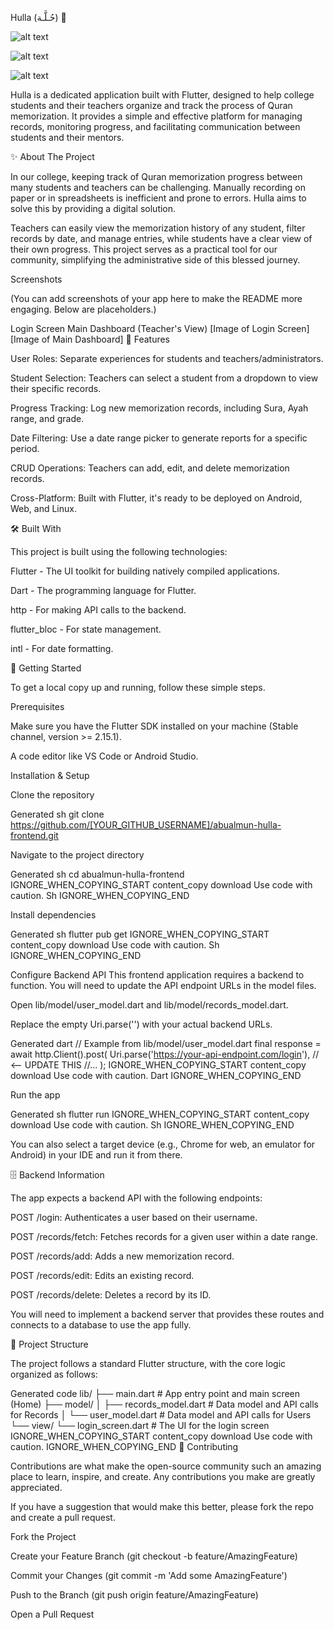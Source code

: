 Hulla (حُـلَّـة) 📖

![alt text](https://img.shields.io/badge/Flutter-02569B?style=for-the-badge&logo=flutter&logoColor=white)


![alt text](https://img.shields.io/badge/Dart-0175C2?style=for-the-badge&logo=dart&logoColor=white)


![alt text](https://img.shields.io/badge/platform-android%20%7C%20web%20%7C%20linux-lightgrey.svg?style=for-the-badge)

Hulla is a dedicated application built with Flutter, designed to help college students and their teachers organize and track the process of Quran memorization. It provides a simple and effective platform for managing records, monitoring progress, and facilitating communication between students and their mentors.

✨ About The Project

In our college, keeping track of Quran memorization progress between many students and teachers can be challenging. Manually recording on paper or in spreadsheets is inefficient and prone to errors. Hulla aims to solve this by providing a digital solution.

Teachers can easily view the memorization history of any student, filter records by date, and manage entries, while students have a clear view of their own progress. This project serves as a practical tool for our community, simplifying the administrative side of this blessed journey.

Screenshots

(You can add screenshots of your app here to make the README more engaging. Below are placeholders.)

Login Screen	Main Dashboard (Teacher's View)
[Image of Login Screen]	[Image of Main Dashboard]
🚀 Features

User Roles: Separate experiences for students and teachers/administrators.

Student Selection: Teachers can select a student from a dropdown to view their specific records.

Progress Tracking: Log new memorization records, including Sura, Ayah range, and grade.

Date Filtering: Use a date range picker to generate reports for a specific period.

CRUD Operations: Teachers can add, edit, and delete memorization records.

Cross-Platform: Built with Flutter, it's ready to be deployed on Android, Web, and Linux.

🛠️ Built With

This project is built using the following technologies:

Flutter - The UI toolkit for building natively compiled applications.

Dart - The programming language for Flutter.

http - For making API calls to the backend.

flutter_bloc - For state management.

intl - For date formatting.

🏁 Getting Started

To get a local copy up and running, follow these simple steps.

Prerequisites

Make sure you have the Flutter SDK installed on your machine (Stable channel, version >= 2.15.1).

A code editor like VS Code or Android Studio.

Installation & Setup

Clone the repository

Generated sh
git clone https://github.com/[YOUR_GITHUB_USERNAME]/abualmun-hulla-frontend.git


Navigate to the project directory

Generated sh
cd abualmun-hulla-frontend
IGNORE_WHEN_COPYING_START
content_copy
download
Use code with caution.
Sh
IGNORE_WHEN_COPYING_END

Install dependencies

Generated sh
flutter pub get
IGNORE_WHEN_COPYING_START
content_copy
download
Use code with caution.
Sh
IGNORE_WHEN_COPYING_END

Configure Backend API
This frontend application requires a backend to function. You will need to update the API endpoint URLs in the model files.

Open lib/model/user_model.dart and lib/model/records_model.dart.

Replace the empty Uri.parse('') with your actual backend URLs.

Generated dart
// Example from lib/model/user_model.dart
final response = await http.Client().post(
    Uri.parse('https://your-api-endpoint.com/login'), // <-- UPDATE THIS
    //...
);
IGNORE_WHEN_COPYING_START
content_copy
download
Use code with caution.
Dart
IGNORE_WHEN_COPYING_END

Run the app

Generated sh
flutter run
IGNORE_WHEN_COPYING_START
content_copy
download
Use code with caution.
Sh
IGNORE_WHEN_COPYING_END

You can also select a target device (e.g., Chrome for web, an emulator for Android) in your IDE and run it from there.

🗄️ Backend Information

The app expects a backend API with the following endpoints:

POST /login: Authenticates a user based on their username.

POST /records/fetch: Fetches records for a given user within a date range.

POST /records/add: Adds a new memorization record.

POST /records/edit: Edits an existing record.

POST /records/delete: Deletes a record by its ID.

You will need to implement a backend server that provides these routes and connects to a database to use the app fully.

📂 Project Structure

The project follows a standard Flutter structure, with the core logic organized as follows:

Generated code
lib/
├── main.dart             # App entry point and main screen (Home)
├── model/
│   ├── records_model.dart  # Data model and API calls for Records
│   └── user_model.dart     # Data model and API calls for Users
└── view/
    └── login_screen.dart   # The UI for the login screen
IGNORE_WHEN_COPYING_START
content_copy
download
Use code with caution.
IGNORE_WHEN_COPYING_END
🤝 Contributing

Contributions are what make the open-source community such an amazing place to learn, inspire, and create. Any contributions you make are greatly appreciated.

If you have a suggestion that would make this better, please fork the repo and create a pull request.

Fork the Project

Create your Feature Branch (git checkout -b feature/AmazingFeature)

Commit your Changes (git commit -m 'Add some AmazingFeature')

Push to the Branch (git push origin feature/AmazingFeature)

Open a Pull Request

